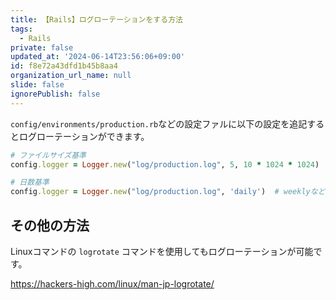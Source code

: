 ```yaml
---
title: 【Rails】ログローテーションをする方法
tags:
  - Rails
private: false
updated_at: '2024-06-14T23:56:06+09:00'
id: f8e72a43dfd1b45b8aa4
organization_url_name: null
slide: false
ignorePublish: false
---
```

`config/environments/production.rb`などの設定ファルに以下の設定を追記するとログローテーションができます。

```rb
# ファイルサイズ基準
config.logger = Logger.new("log/production.log", 5, 10 * 1024 * 1024)

# 日数基準
config.logger = Logger.new("log/production.log", 'daily')  # weeklyなども可

```

## その他の方法

Linuxコマンドの `logrotate` コマンドを使用してもログローテーションが可能です。

https://hackers-high.com/linux/man-jp-logrotate/

